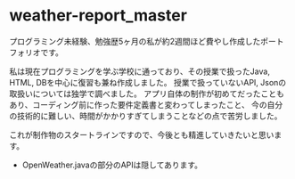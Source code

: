 # weather-report_master
プログラミング未経験、勉強歴5ヶ月の私が約2週間ほど費やし作成したポートフォリオです。

私は現在プログラミングを学ぶ学校に通っており、その授業で扱ったJava, HTML, DBを中心に復習も兼ね作成しました。
授業で扱っていないAPI, Jsonの取扱いについては独学で調べました。
アプリ自体の制作が初めてだったこともあり、コーディング前に作った要件定義書と変わってしまったこと、
今の自分の技術的に難しい、時間がかかりすぎてしまうことなどの点で苦労しました。

これが制作物のスタートラインですので、今後とも精進していきたいと思います。

* OpenWeather.javaの部分のAPIは隠してあります。
